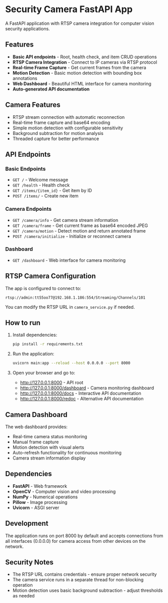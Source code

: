 # Security Camera FastAPI App

A FastAPI application with RTSP camera integration for computer vision security applications.

## Features

- **Basic API endpoints** - Root, health check, and item CRUD operations
- **RTSP Camera Integration** - Connect to IP cameras via RTSP protocol
- **Real-time Frame Capture** - Get current frames from the camera
- **Motion Detection** - Basic motion detection with bounding box annotations
- **Web Dashboard** - Beautiful HTML interface for camera monitoring
- **Auto-generated API documentation**

## Camera Features

- RTSP stream connection with automatic reconnection
- Real-time frame capture and base64 encoding
- Simple motion detection with configurable sensitivity
- Background subtraction for motion analysis
- Threaded capture for better performance

## API Endpoints

### Basic Endpoints
- `GET /` - Welcome message
- `GET /health` - Health check
- `GET /items/{item_id}` - Get item by ID
- `POST /items/` - Create new item

### Camera Endpoints
- `GET /camera/info` - Get camera stream information
- `GET /camera/frame` - Get current frame as base64 encoded JPEG
- `GET /camera/motion` - Detect motion and return annotated frame
- `POST /camera/initialize` - Initialize or reconnect camera

### Dashboard
- `GET /dashboard` - Web interface for camera monitoring

## RTSP Camera Configuration

The app is configured to connect to:
```
rtsp://admin:tt55oo77@192.168.1.186:554/Streaming/Channels/101
```

You can modify the RTSP URL in `camera_service.py` if needed.

## How to run

1. Install dependencies:
   ```bash
   pip install -r requirements.txt
   ```

2. Run the application:
   ```bash
   uvicorn main:app --reload --host 0.0.0.0 --port 8000
   ```

3. Open your browser and go to:
   - http://127.0.0.1:8000 - API root
   - http://127.0.0.1:8000/dashboard - Camera monitoring dashboard
   - http://127.0.0.1:8000/docs - Interactive API documentation
   - http://127.0.0.1:8000/redoc - Alternative API documentation

## Camera Dashboard

The web dashboard provides:
- Real-time camera status monitoring
- Manual frame capture
- Motion detection with visual alerts
- Auto-refresh functionality for continuous monitoring
- Camera stream information display

## Dependencies

- **FastAPI** - Web framework
- **OpenCV** - Computer vision and video processing
- **NumPy** - Numerical operations
- **Pillow** - Image processing
- **Uvicorn** - ASGI server

## Development

The application runs on port 8000 by default and accepts connections from all interfaces (0.0.0.0) for camera access from other devices on the network.

## Security Notes

- The RTSP URL contains credentials - ensure proper network security
- The camera service runs in a separate thread for non-blocking operation
- Motion detection uses basic background subtraction - adjust thresholds as needed
